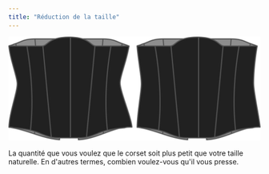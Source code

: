 ```yaml
---
title: "Réduction de la taille"
---
```


![Option de réduction de la taille sur Cathrin](./waistreduction.svg)

La quantité que vous voulez que le corset soit plus petit que votre taille naturelle. En d'autres termes, combien voulez-vous qu'il vous presse.




